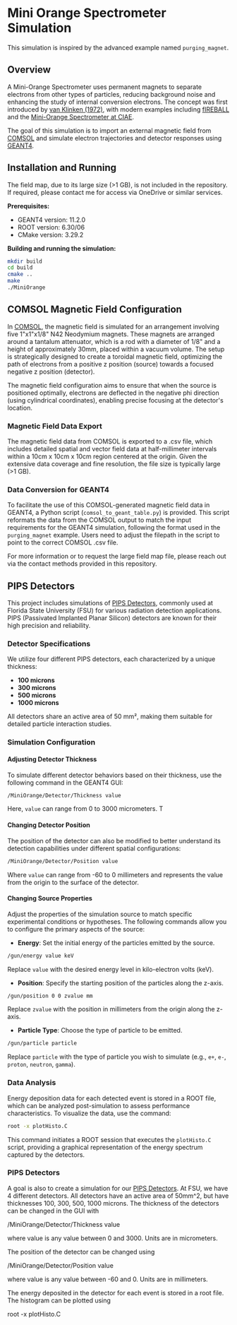 # Mini Orange Spectrometer Simulation

This simulation is inspired by the advanced example named `purging_magnet`.

## Overview
A Mini-Orange Spectrometer uses permanent magnets to separate electrons from other types of particles, reducing background noise and enhancing the study of internal conversion electrons. The concept was first introduced by [van Klinken (1972)](https://doi.org/10.1016/0029-554X(72)90416-8), with modern examples including [fIREBALL](https://doi.org/10.1016/j.nima.2023.168288) and the [Mini-Orange Spectrometer at CIAE](https://iopscience.iop.org/article/10.1088/1674-1137/40/8/086002/pdf).

The goal of this simulation is to import an external magnetic field from [COMSOL](https://www.comsol.com) and simulate electron trajectories and detector responses using [GEANT4](https://geant4.web.cern.ch).

## Installation and Running

The field map, due to its large size (>1 GB), is not included in the repository. If required, please contact me for access via OneDrive or similar services.

**Prerequisites:**
- GEANT4 version: 11.2.0
- ROOT version: 6.30/06
- CMake version: 3.29.2

**Building and running the simulation:**
```bash
mkdir build
cd build
cmake ..
make
./MiniOrange
```

## COMSOL Magnetic Field Configuration

In [COMSOL](https://www.comsol.com), the magnetic field is simulated for an arrangement involving five 1"x1"x1/8" N42 Neodymium magnets. These magnets are arranged around a tantalum attenuator, which is a rod with a diameter of 1/8" and a height of approximately 30mm, placed within a vacuum volume. The setup is strategically designed to create a toroidal magnetic field, optimizing the path of electrons from a positive z position (source) towards a focused negative z position (detector).

The magnetic field configuration aims to ensure that when the source is positioned optimally, electrons are deflected in the negative phi direction (using cylindrical coordinates), enabling precise focusing at the detector's location.

### Magnetic Field Data Export

The magnetic field data from COMSOL is exported to a .csv file, which includes detailed spatial and vector field data at half-millimeter intervals within a 10cm x 10cm x 10cm region centered at the origin. Given the extensive data coverage and fine resolution, the file size is typically large (>1 GB). 

### Data Conversion for GEANT4

To facilitate the use of this COMSOL-generated magnetic field data in GEANT4, a Python script (`comsol_to_geant_table.py`) is provided. This script reformats the data from the COMSOL output to match the input requirements for the GEANT4 simulation, following the format used in the `purging_magnet` example. Users need to adjust the filepath in the script to point to the correct COMSOL .csv file.

For more information or to request the large field map file, please reach out via the contact methods provided in this repository.

## PIPS Detectors

This project includes simulations of [PIPS Detectors](https://www.mirion.com/products/technologies/spectroscopy-scientific-analysis/research-education-and-industrial-solutions/passivated-implanted-planar-silicon-pips-detectors/standard-pips-detectors/pips-detectors-passivated-implanted-planar-silicon-detectors), commonly used at Florida State University (FSU) for various radiation detection applications. PIPS (Passivated Implanted Planar Silicon) detectors are known for their high precision and reliability.

### Detector Specifications

We utilize four different PIPS detectors, each characterized by a unique thickness:
- **100 microns**
- **300 microns**
- **500 microns**
- **1000 microns**

All detectors share an active area of 50 mm², making them suitable for detailed particle interaction studies.

### Simulation Configuration

#### Adjusting Detector Thickness

To simulate different detector behaviors based on their thickness, use the following command in the GEANT4 GUI:

```bash
/MiniOrange/Detector/Thickness value
```

Here, `value` can range from 0 to 3000 micrometers. T


#### Changing Detector Position

The position of the detector can also be modified to better understand its detection capabilities under different spatial configurations:

```bash
/MiniOrange/Detector/Position value
```

Where `value` can range from -60 to 0 millimeters and represents the value from the origin to the surface of the detector.

#### Changing Source Properties

Adjust the properties of the simulation source to match specific experimental conditions or hypotheses. The following commands allow you to configure the primary aspects of the source:

- **Energy**: Set the initial energy of the particles emitted by the source.

```bash
/gun/energy value keV
```

Replace `value` with the desired energy level in kilo-electron volts (keV).

- **Position**: Specify the starting position of the particles along the z-axis.

```bash
/gun/position 0 0 zvalue mm
```

Replace `zvalue` with the position in millimeters from the origin along the z-axis.

- **Particle Type**: Choose the type of particle to be emitted.


```bash
/gun/particle particle 

```

Replace `particle` with the type of particle you wish to simulate (e.g., `e+`, `e-`, `proton`, `neutron`, `gamma`). 

### Data Analysis

Energy deposition data for each detected event is stored in a ROOT file, which can be analyzed post-simulation to assess performance characteristics. To visualize the data, use the command:

```bash
root -x plotHisto.C
```

This command initiates a ROOT session that executes the `plotHisto.C` script, providing a graphical representation of the energy spectrum captured by the detectors.













### PIPS Detectors

A goal is also to create a simulation for our [PIPS Detectors](https://www.mirion.com/products/technologies/spectroscopy-scientific-analysis/research-education-and-industrial-solutions/passivated-implanted-planar-silicon-pips-detectors/standard-pips-detectors/pips-detectors-passivated-implanted-planar-silicon-detectors). At FSU, we have 4 different detectors. All detectors have an active area of 50mm^2, but have thicknesses 100, 300, 500, 1000 microns. The thickness of the detectors can be changed in the GUI with

/MiniOrange/Detector/Thickness value

where value is any value between 0 and 3000. Units are in micrometers.

The position of the detector can be changed using  

/MiniOrange/Detector/Position value

where value is any value between -60 and 0. Units are in millimeters.

The energy deposited in the detector for each event is stored in a root file. The histogram can be plotted using

root -x plotHisto.C

